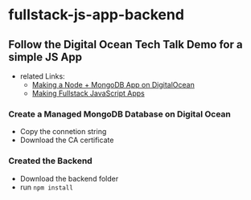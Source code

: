 # fullstack-js-app-backend

## Follow the Digital Ocean Tech Talk Demo for a simple JS App 

* related Links: 
  * [Making a Node + MongoDB App on DigitalOcean](https://www.youtube.com/watch?v=1171ScSfIrs&t=1862s)
  * [Making Fullstack JavaScript Apps](https://www.youtube.com/watch?v=C2AyOoZa5Yc)

### Create a Managed MongoDB Database on Digital Ocean

* Copy the connetion string
* Download the CA certificate

### Created the Backend 

* Download the backend folder
* run `npm install`
